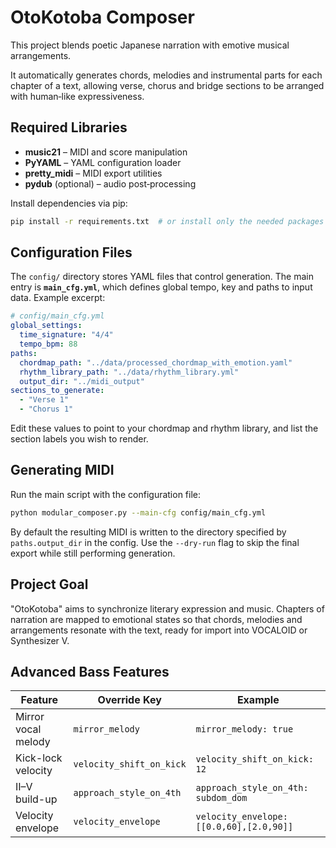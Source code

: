 # OtoKotoba Composer

This project blends poetic Japanese narration with emotive musical arrangements.

It automatically generates chords, melodies and instrumental parts for each chapter of a text, allowing verse, chorus and bridge sections to be arranged with human‑like expressiveness.

## Required Libraries
- **music21** – MIDI and score manipulation
- **PyYAML** – YAML configuration loader
- **pretty_midi** – MIDI export utilities
- **pydub** (optional) – audio post‑processing

Install dependencies via pip:

```bash
pip install -r requirements.txt  # or install only the needed packages
```

## Configuration Files
The `config/` directory stores YAML files that control generation.  The main entry is **`main_cfg.yml`**, which defines global tempo, key and paths to input data.  Example excerpt:

```yaml
# config/main_cfg.yml
global_settings:
  time_signature: "4/4"
  tempo_bpm: 88
paths:
  chordmap_path: "../data/processed_chordmap_with_emotion.yaml"
  rhythm_library_path: "../data/rhythm_library.yml"
  output_dir: "../midi_output"
sections_to_generate:
  - "Verse 1"
  - "Chorus 1"
```

Edit these values to point to your chordmap and rhythm library, and list the section labels you wish to render.

## Generating MIDI
Run the main script with the configuration file:

```bash
python modular_composer.py --main-cfg config/main_cfg.yml
```

By default the resulting MIDI is written to the directory specified by `paths.output_dir` in the config.  Use the `--dry-run` flag to skip the final export while still performing generation.

## Project Goal
"OtoKotoba" aims to synchronize literary expression and music.  Chapters of narration are mapped to emotional states so that chords, melodies and arrangements resonate with the text, ready for import into VOCALOID or Synthesizer V.

## Advanced Bass Features

| Feature | Override Key | Example |
|---------|--------------|---------|
| Mirror vocal melody | `mirror_melody` | `mirror_melody: true` |
| Kick-lock velocity | `velocity_shift_on_kick` | `velocity_shift_on_kick: 12` |
| II–V build-up | `approach_style_on_4th` | `approach_style_on_4th: subdom_dom` |
| Velocity envelope | `velocity_envelope` | `velocity_envelope: [[0.0,60],[2.0,90]]` |
